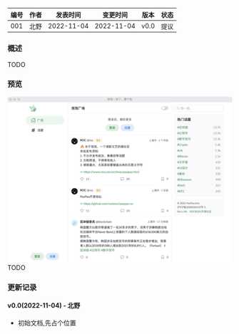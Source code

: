 | 编号 | 作者 | 发表时间 | 变更时间 | 版本 | 状态 |
| ----- | ----- | ----- | ----- | ----- | ----- |
| 001| 北野 | 2022-11-04 | 2022-11-04 | v0.0 | 提议 |

### 概述

TODO  

### 预览
![](.assets/justfortest.jpeg)
TODO
 
### 更新记录
#### v0.0(2022-11-04) - 北野
* 初始文档,先占个位置